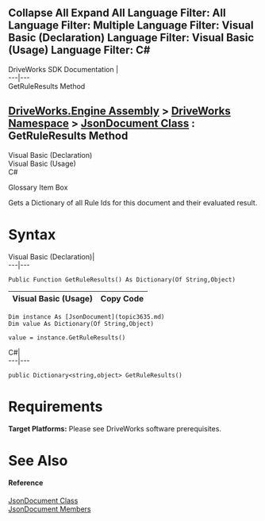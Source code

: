 Collapse All Expand All Language Filter: All  Language Filter: Multiple  Language Filter: Visual Basic (Declaration) Language Filter: Visual Basic (Usage) Language Filter: C#  
---  
DriveWorks SDK Documentation  |   
---|---  
GetRuleResults Method   
  
[DriveWorks.Engine Assembly](topic2156.md) > [DriveWorks Namespace](topic2159.md) > [JsonDocument Class](topic3635.md) : GetRuleResults Method  
---  
  
Visual Basic (Declaration)    
Visual Basic (Usage)    
C# 

Glossary Item Box

Gets a Dictionary of all Rule Ids for this document and their evaluated result. 

# Syntax

Visual Basic (Declaration)|   
---|---  
      
    
    Public Function GetRuleResults() As Dictionary(Of String,Object)  
  
Visual Basic (Usage)| Copy Code  
---|---  
      
    
    Dim instance As [JsonDocument](topic3635.md)
    Dim value As Dictionary(Of String,Object)
     
    value = instance.GetRuleResults()  
  
C#|   
---|---  
      
    
    public Dictionary<string,object> GetRuleResults()  
  
# Requirements

**Target Platforms:** Please see DriveWorks software prerequisites.

# See Also

#### Reference

[JsonDocument Class](topic3635.md)   
[JsonDocument Members](topic3636.md)


